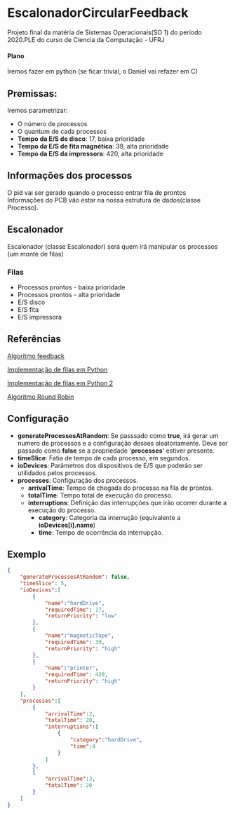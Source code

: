 # EscalonadorCircularFeedback
Projeto final da matéria de Sistemas Operacionais(SO 1) do período 2020.PLE do curso de Ciencia da Computação - UFRJ

#### Plano

Iremos fazer em python (se ficar trivial, o Daniel vai refazer em C)

## Premissas:

Iremos parametrizar:
- O número de processos 
- O quantum de cada processos
- **Tempo da E/S de disco**: 17, baixa prioridade
- **Tempo da E/S de fita magnética**: 39, alta prioridade
- **Tempo da E/S da impressora**: 420, alta prioridade

## Informações dos processos

O pid vai ser gerado quando o processo entrar fila de prontos  
Informações do PCB vão estar na nossa estrutura de dados(classe Processo).

## Escalonador

Escalonador (classe Escalonador) será quem irá manipular os processos (um monte de filas)

### Filas

- Processos prontos - baixa prioridade
- Processos prontos - alta prioridade
- E/S disco
- E/S fita
- E/S impressora

## Referências

[Algoritmo feedback](https://en.wikipedia.org/wiki/Multilevel_feedback_queue)

[Implementação de filas em Python](https://www.geeksforgeeks.org/queue-in-python/)

[Implementação de filas em Python 2](https://runestone.academy/runestone/books/published/pythonds/BasicDS/ImplementingaQueueinPython.html)

[Algoritmo Round Robin](https://www.geeksforgeeks.org/program-round-robin-scheduling-set-1/)

## Configuração

- **generateProcessesAtRandom**: Se passsado como **true**, irá gerar um numero de processos e a configuração desses aleatoriamente. Deve ser passado como **false** se a propriedade '**processes**' estiver presente.
- **timeSlice**: Fatia de tempo de cada processo, em segundos.
- **ioDevices**: Parâmetros dos dispositivos de E/S que poderão ser utilidados pelos processos.
- **processes**:
  Configuração dos processos.
  - **arrivalTime**: Tempo de chegada do processo na fila de prontos.
  - **totalTime**: Tempo  total de execução do processo.
  - **interruptions**: Definição das interrupções que irão ocorrer durante a execução do processo.
    - **category**: Categoria da interrução (equivalente a **ioDevices[i].name**)
    - **time**: Tempo de ocorrência da interrupção.
    
Exemplo
---

```json
{
	"generateProcessesAtRandom": false,
	"timeSlice": 5,
	"ioDevices":[
		{
			"name":"hardDrive",
			"requiredTime": 17,
			"returnPriority": "low"
		},
		{
			"name":"magneticTape",
			"requiredTime": 39,
			"returnPriority": "high"
		},
		{
			"name":"printer",
			"requiredTime": 420,
			"returnPriority": "high"
		}
	],
	"processes":[
		{
			"arrivalTime":2,
			"totalTime": 20,
			"interruptions":[
				{
					"category":"hardDrive",
					"time":4
				}
			]
		},
		{
			"arrivalTime":3,
			"totalTime": 20
		}
	]
}
```

